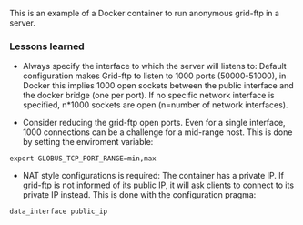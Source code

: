 This is an example of a Docker container to run anonymous grid-ftp in a server.

### Lessons learned

- Always specify the interface to which the server will listens to:
Default configuration
makes Grid-ftp to listen to 1000 ports (50000-51000), in Docker this implies
1000 open sockets between the public interface and the docker bridge (one per
port). If no specific network interface is specified, n*1000 sockets are open
(n=number of network interfaces).

- Consider reducing the grid-ftp open ports. Even for a single interface, 1000
connections can be a challenge for a mid-range host. This is done by setting
the enviroment variable:
~~~
export GLOBUS_TCP_PORT_RANGE=min,max
~~~


- NAT style configurations is required: The container has a private IP. If
grid-ftp is not informed of its public IP, it will ask clients to connect to
its private IP instead. This is done with the configuration pragma:
~~~
data_interface public_ip
~~~
